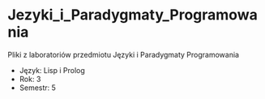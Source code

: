 # Jezyki_i_Paradygmaty_Programowania
Pliki z laboratoriów przedmiotu Języki i Paradygmaty Programowania <br/>
- Język: Lisp i Prolog <br/>
- Rok: 3 <br/>
- Semestr: 5
